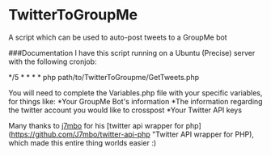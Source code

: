 TwitterToGroupMe
================

A script which can be used to auto-post tweets to a GroupMe bot

###Documentation
I have this script running on a Ubuntu (Precise) server with the following cronjob:

 */5   *     *   *   *     php path/to/TwitterToGroupme/GetTweets.php

You will need to complete the Variables.php file with your specific variables, for things like:
*Your GroupMe Bot's information
*The information regarding the twitter account you would like to crosspost
*Your Twitter API keys

Many thanks to [j7mbo](https://github.com/J7mbo "j7mbo") for his [twitter api wrapper for php](https://github.com/J7mbo/twitter-api-php "Twitter API wrapper for PHP), which made this entire thing worlds easier :)
